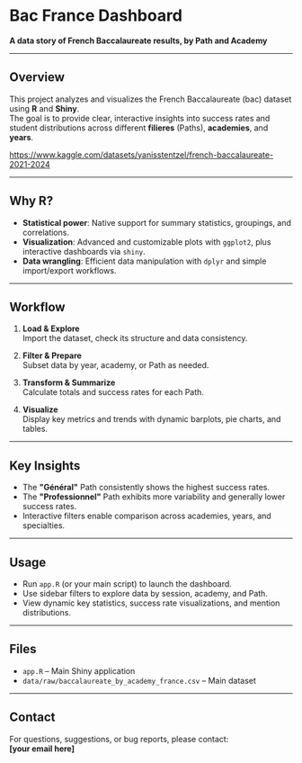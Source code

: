 # Bac France Dashboard

**A data story of French Baccalaureate results, by Path and Academy**

---

## Overview

This project analyzes and visualizes the French Baccalaureate (bac) dataset using **R** and **Shiny**.  
The goal is to provide clear, interactive insights into success rates and student distributions across different **filieres** (Paths), **academies**, and **years**.

https://www.kaggle.com/datasets/yanisstentzel/french-baccalaureate-2021-2024

---

## Why R?

- **Statistical power**: Native support for summary statistics, groupings, and correlations.  
- **Visualization**: Advanced and customizable plots with `ggplot2`, plus interactive dashboards via `shiny`.  
- **Data wrangling**: Efficient data manipulation with `dplyr` and simple import/export workflows.

---

## Workflow

1. **Load & Explore**  
   Import the dataset, check its structure and data consistency.  

2. **Filter & Prepare**  
   Subset data by year, academy, or Path as needed.  

3. **Transform & Summarize**  
   Calculate totals and success rates for each Path.  

4. **Visualize**  
   Display key metrics and trends with dynamic barplots, pie charts, and tables.

---

## Key Insights

- The **"Général"** Path consistently shows the highest success rates.  
- The **"Professionnel"** Path exhibits more variability and generally lower success rates.  
- Interactive filters enable comparison across academies, years, and specialties.

---

## Usage

- Run `app.R` (or your main script) to launch the dashboard.  
- Use sidebar filters to explore data by session, academy, and Path.  
- View dynamic key statistics, success rate visualizations, and mention distributions.

---

## Files

- `app.R` – Main Shiny application  
- `data/raw/baccalaureate_by_academy_france.csv` – Main dataset

---

## Contact

For questions, suggestions, or bug reports, please contact:  
**[your email here]**

